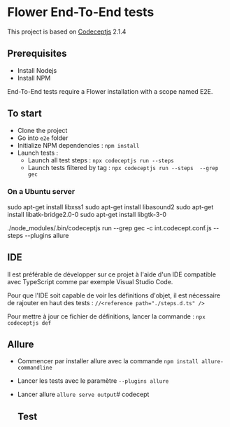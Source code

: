 # Flower End-To-End tests

This project is based on [Codeceptjs](https://codecept.io/) 2.1.4

## Prerequisites

* Install Nodejs
* Install NPM

End-To-End tests require a Flower installation with a scope named E2E.

## To start

* Clone the project
* Go into `e2e` folder
* Initialize NPM dependencies : `npm install`
* Launch tests :
    * Launch all test steps : `npx codeceptjs run --steps`
    * Launch tests filtered by tag : `npx codeceptjs run --steps  --grep gec`

### On a Ubuntu server

sudo apt-get install libxss1
sudo apt-get install libasound2
sudo apt-get install libatk-bridge2.0-0
sudo apt-get install libgtk-3-0

 ./node_modules/.bin/codeceptjs run --grep gec -c int.codecept.conf.js --steps --plugins allure


## IDE

Il est préférable de développer sur ce projet à l'aide d'un IDE compatible avec TypeScript comme par exemple Visual Studio Code.

Pour que l'IDE soit capable de voir les définitions d'objet, il est nécessaire de rajouter en haut des tests : `//<reference path="./steps.d.ts" />`

Pour mettre à jour ce fichier de définitions, lancer la commande : `npx codeceptjs def`


## Allure

* Commencer par installer allure avec la commande `npm install allure-commandline`
* Lancer les tests avec le paramètre `--plugins allure`
* Lancer allure `allure serve output`# codecept

    ## Test
